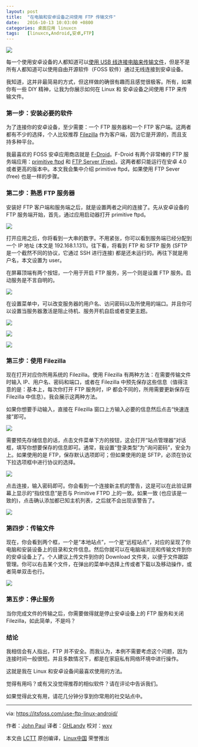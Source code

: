 ```yaml
---
layout: post
title:	"在电脑和安卓设备之间使用 FTP 传输文件"
date:	2016-10-13 10:03:00 +0800 
categories:	桌面应用 linuxcn 
tags:	[linuxcn,Android,安卓,FTP]
---
```



![](/Asserts/Images//attachment/album/201610/12/220442i610th12tg6v0tnl.jpg)


每一个使用安卓设备的人都知道可以[使用 USB 线连接电脑来传输文件](https://itsfoss.com/how-to-connect-kindle-fire-hd-with-ubuntu-12-10/)，但是不是所有人都知道可以使用自由开源软件（FOSS 软件）通过无线连接到安卓设备。


我知道，这并非最简易的方式，但这样做的确很有趣而且感觉很极客。所有，如果你有一些 DIY 精神，让我为你展示如何在 Linux 和 安卓设备之间使用 FTP 来传输文件。


### 第一步：安装必要的软件


为了连接你的安卓设备，至少需要：一个 FTP 服务器和一个 FTP 客户端。这两者都有不少的选择，个人比较推荐 [Filezilla](https://filezilla-project.org/) 作为客户端，因为它是开源的，而且支持多种平台。


我最喜欢的 FOSS 安卓应用商店就是 [F-Droid](https://f-droid.org/)。F-Droid 有两个非常棒的 FTP 服务端应用：[primitive ftpd](https://f-droid.org/repository/browse/?fdfilter=ftp&fdid=org.primftpd) 和 [FTP Server (Free)](https://f-droid.org/repository/browse/?fdfilter=ftp&fdid=be.ppareit.swiftp_free)。这两者都只能运行在安卓 4.0 或者更高的版本中。本文我会集中介绍 primitive ftpd，如果使用 FTP Sever (free) 也是一样的步骤。


### 第二步：熟悉 FTP 服务器


安装好 FTP 客户端和服务端之后，就是设置两者之间的连接了。先从安卓设备的 FTP 服务端开始，首先，通过应用启动器打开 primitive ftpd。


![](/Asserts/Images//attachment/album/201610/12/220601zbqp3939fvg3vfvy.png)


打开应用之后，你将看到一大串的数字。不用紧张，你可以看到服务端已经分配到一个 IP 地址 (本文是 192.168.1.131)。往下看，将看到 FTP 和 SFTP 服务 (SFTP 是一个截然不同的协议，它通过 SSH 进行连接) 都是还未运行的。再往下就是用户名，本文设置为 user。


在屏幕顶端有两个按钮，一个用于开启 FTP 服务，另一个则是设置 FTP 服务。启动服务是不言自明的。


![](/Asserts/Images//attachment/album/201610/12/220648gjt8pcacppo4hpz2.png)


在设置菜单中，可以改变服务器的用户名、访问密码以及所使用的端口。并且你可以设置当服务器激活是阻止待机、服务开机自启或者变更主题。


![](/Asserts/Images//attachment/album/201610/12/220813e3m30h4pp10p0fez.png)


![](/Asserts/Images//attachment/album/201610/12/220836q4xyrx7rcu437wz7.png)


![](/Asserts/Images//attachment/album/201610/12/220948xo4rwyb49r448go2.png)


### 第三步：使用 Filezilla


现在打开对应你所用系统的 Filezilla。使用 Filezilla 有两种方法：在需要传输文件时输入 IP、用户名、密码和端口，或者在 Filezilla 中预先保存这些信息（值得注意的是：基本上，每次你打开 FTP 服务时，IP 都会不同的，所用需要更新保存在 Filezilla 中信息）。我会展示这两种方法。


如果你想要手动输入，直接在 Filezilla 窗口上方输入必要的信息然后点击“快速连接”即可。


![](/Asserts/Images//attachment/album/201610/12/221013nuwujiff710hazz5.png)


需要预先存储信息的话，点击文件菜单下方的按钮，这会打开“站点管理器”对话框，填写你想要保存的信息即可。通常，我设置“登录类型”为“询问密码”，安全为上。如果使用的是 FTP，保存默认选项即可；但如果使用的是 SFTP，必须在协议下拉选项框中进行协议的选择。


![](/Asserts/Images//attachment/album/201610/12/221030pfgjfuyfagniayiu.png)


点击连接，输入密码即可。你会看到一个连接新主机的警告，这是可以在此验证屏幕上显示的“指纹信息”是否与 Primitive FTPD 上的一致。如果一致 (也应该是一致的)，点击确认添加都已知主机列表，之后就不会出现该警告了。


![](/Asserts/Images//attachment/album/201610/12/221050m8zrrfpopjzpbvj5.png)


### 第四步：传输文件


现在，你会看到两个框，一个是“本地站点”，一个是“远程站点”，对应的呈现了你电脑和安装设备上的目录和文件信息。然后你就可以在电脑端浏览和传输文件到你的安卓设备上了。个人建议上传文件到你的 Download 文件夹，以便于文件跟踪管理。你可以右击某个文件，在弹出的菜单中选择上传或者下载以及移动操作，或者简单双击也行。


![](/Asserts/Images//attachment/album/201610/12/221116lwkbwppsixskfyzy.png)


### 第五步：停止服务


当你完成文件的传输之后，你需要做得就是停止安卓设备上的 FTP 服务和关闭 Filezilla，如此简单，不是吗？


### 结论


我相信会有人指出，FTP 并不安全。而我认为，本例不需要考虑这个问题，因为连接时间一般很短。并且多数情况下，都是在家庭私有网络环境中进行操作。


这就是我在 Linux 和安卓设备间最喜欢使用的方法。


觉得有用吗？或有又没觉得推荐的相似软件？请在评论中告诉我们。


如果觉得此文有用，请花几分钟分享到你常用的社交站点中。




---


via: <https://itsfoss.com/use-ftp-linux-android/>


作者：[John Paul](https://itsfoss.com/author/john/) 译者：[GHLandy](https://github.com/GHLandy) 校对：[wxy](https://github.com/wxy)


本文由 [LCTT](https://github.com/LCTT/TranslateProject) 原创编译，[Linux中国](https://linux.cn/) 荣誉推出
